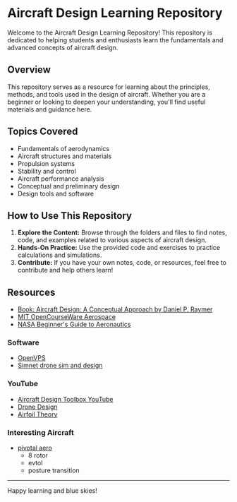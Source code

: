 # Aircraft Design Learning Repository

Welcome to the Aircraft Design Learning Repository! This repository is dedicated to helping students and enthusiasts learn the fundamentals and advanced concepts of aircraft design.

## Overview
This repository serves as a resource for learning about the principles, methods, and tools used in the design of aircraft. Whether you are a beginner or looking to deepen your understanding, you'll find useful materials and guidance here.

## Topics Covered
- Fundamentals of aerodynamics
- Aircraft structures and materials
- Propulsion systems
- Stability and control
- Aircraft performance analysis
- Conceptual and preliminary design
- Design tools and software

## How to Use This Repository
1. **Explore the Content:** Browse through the folders and files to find notes, code, and examples related to various aspects of aircraft design.
2. **Hands-On Practice:** Use the provided code and exercises to practice calculations and simulations.
3. **Contribute:** If you have your own notes, code, or resources, feel free to contribute and help others learn!

## Resources
- [Book: Aircraft Design: A Conceptual Approach by Daniel P. Raymer](https://www.amazon.com/Aircraft-Design-Conceptual-Approach-AIAA/dp/1563478293)
- [MIT OpenCourseWare Aerospace](https://ocw.mit.edu/search/?q=aerospace)
- [NASA Beginner's Guide to Aeronautics](https://www1.grc.nasa.gov/beginners-guide-to-aeronautics/learn-about-aerodynamics/)

### Software
- [OpenVPS](https://vspu.larc.nasa.gov)
- [Simnet drone sim and design](https://www.simnet.aero/tutorials)

### YouTube
- [Aircraft Design Toolbox YouTube](https://www.youtube.com/@AircraftDesignToolbox)
- [Drone Design](https://www.youtube.com/@dynamixsystems)
- [Airfoil Theory](https://www.youtube.com/watch?v=5UmspUmw6TM)

### Interesting Aircraft
- [pivotal aero](https://pivotal.aero/#specs)
  - 8 rotor
  - evtol
  - posture transition
---

Happy learning and blue skies! 
